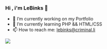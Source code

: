 ### Hi , i'm LeBinks 👋

- 🔭 I’m currently working on my Portfolio
- 🌱 I’m currently learning PHP && HTML/CSS                  
- 📫 How to reach me: lebinks@criminal.li


<img src="https://github-readme-stats.vercel.app/api?username=LeBinks&&show_icons=true&title_color=ffffff&icon_color=0A8AEF&text_color=daf7dc&bg_color=151515">
